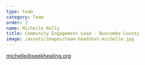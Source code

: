 ```yaml
---
type: team
category: Team
order: 2
name: Michelle Kelly
title: Community Engagement Lead - Buncombe County
image: /assets/images/team-headshot-michelle.jpg
---
```


<michelle@seekhealing.org>
